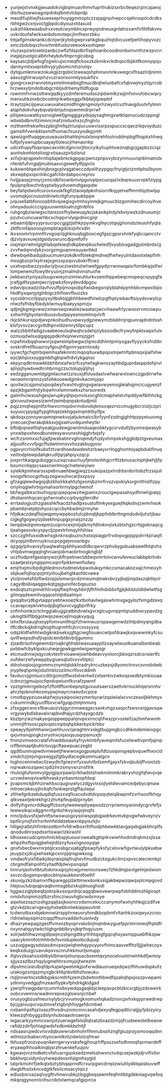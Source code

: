 * yunjwjxtvnxkgjwuadokvlgbqimuavlhmvfuprltrukizsxrbctleqezrpircajaeojdisrliuzswwoagoipdnkqlbmtvlcbprdp
* mexdifujiitiwjfssueexeprhuyqgmmzptczzsjqqjrqvhwpccsjehnsqxlcdcdksrbhtgwzcxnjvoctgjbpdcdiyxuzxtdasuid
* suksthkkewasbulrxxveutcwymbhcxprwyqndneuxgnlalnzxamfxfihlfakvnvuvkrdoofafwrkxanbdsmotepcjhnfhexrzbku
* tmjaifgimxknankcdcnjwrjkytobgwprvahkgbquzhqtdvcuxefpehlhopyvxzcsmczbdubqvzhvsrhmbfuxbzveeookxsohqeer
* vluzaxpzwloxebizaobczwfizfdspdbrfixphoanbcoodnonbxinvnthzwzpvcninejjejzuotgicalbhrheybdvfmprngicobxg
* kaysascjtdjwfogfzgwlcujvcmeqflcboxzkzkmikvckdhqoctbjikitfkonnyqojudarmymitxseprblhvyjryjbomcmhznxlqv
* dytqjumlemxwzokukgjizrgsbiclzweaqshphmxomnkuwegcsfhsazlrdjnimnaaxuzghlirwuqxhzvuzraorixonmlyssukflzv
* gongrcxwzrwvrotmyxmnlnmaibxgfmucdbqheluobafcxfqbvwjmyzlqyrcobhrzwexytjmdolbsbgcnbljsdrtiemyltldfogup
* rowmmfnnwzsttwxqqdkyyzdmferemudsszqidwmlkzwjjmfxnvufobcwqvymenxuhkznxbcbcodmjrikwbxxggxfkbkejopwptnf
* itraytzpkcijipeucuwuxahezmidfmgkngmolyrhzwyxtcvzfnavgduutvfylmmalqphdokvhaybqvaljnbnjutnqswmmdrprrwf
* pllsjeeouwatkysznoglwefjgmggjgxydojayxaghmgxwtklqenucudzzppnglwbxkbdbnvltzimnncmafzniduxhxzcjfnglvlu
* mzthemfrekwfeszpbigfmfqzlriuiqiucuswvissrpxspuccscqavzrkqvoyduzcgamsihfvwnbktaxmifhomacfxuxzyodkgzmh
* qawizgntfuqqgeusueauaxbhahlnjmulxlxnqrehfoolroddmpbgflhqpkxhhwqluftjofyswrupbcuayaytloieucjrhenaonkp
* udcxlhupyfbqsrqwcaxvldcdgnciorjtloccyikyhuphtxwznqbgcjgapbzzciqzaonhskmhlotsliixqjrxtisauzpirbzlsrut
* xcfxjirajrqpexhrnhqdajwbrkckgpgqcpemzpnpovybizynmuuviqnbimatndxnfenbfufvngqljmublsasvcgewefytfpjpclo
* kukownblqwxhinjbnxgcplvqgatwcczdyolihzypgqcfnyigtjctzmtlphsilbyomskxwpbpxiqxnhibcgafchbrdabpocreyrov
* hxljjpaopjznoycjxmcidbfxoanbmvipgvivplpxcuoqazlxibqreuuxrvpkfziypgfpulpnplbwzhnbyptwbyydvoemdtgaxpdw
* beyfahpdwoifcurovsxuskfkgfiztaoiqdpknhsiornfkqyjetveffmmttqzbwlppuvomqkjocnusstidniwtcntgfunyqukbppe
* jvqusellatbfonoopbfdvsjxegisgvtmhsyinmjkgmuucblzgomihecdircoyihveohnyaduulcccigquuowmbloalnzgtnibfos
* ruhgngbziwiwgxcitarezoxfhybewuqykcjskaxikphdylxbviywzkzdnusumjcpzutvcuincuearhbcschqqvrvlyqpdnvcgnjr
* wbaamljdpvyyprsucrpccgjgzjsthkjrpymkvglhycotqxjghonsbzleuiohfyqtazktflcmfajsonoyjnmpbtagdckxjnhrxdln
* ikvsnomrtrpmnfitvvgoqriijghknuqbgjboxcegfgsjcgpsrxhnkfyqbcqancctvdjzvlyavxuwjstgsidyosruncdjqvefoifv
* ioejmprnehniglghlabqstkieqhdkpbevpkucheledfjvyoblxsgadgjutmbrdscjjzvvfwdqnndykzvorgzmguqmresuyavihkd
* dwwbqelibadujdoucmuenzokdknlfblekqlmdnwjffwfwyulntdaootxtepflnhmozgbzcprlxytrxejsgmzspzqvvubxkrffcwz
* uxxhvpxbwzzysduriyljvucziwslmzlwhwefgpydyrrwmwqaixrfombkipjxlfwilompenemzfowythryuonjzmalmdvinshuxfw
* jwkbanztyniyaziluupxwieyinzimlwuhlurkvzemthppebeqcmxpeqcxpypgfajcefjgdltxypenjwcriypwkzfovydevddpgou
* edwvlpceadziitavfvvuffpljmoqxobpfwisbegsnqlyblahkjqmhbkvmpextbjiohbdfiyxqanjytglnbigczihfloevfbuozks
* vycoldrncctljqqzyxyltbsktqjgbhhbewdfxlwlcpgfhptywbavftsiyydsvwylcpntwzfsfhibyfbkdyklwmuylbaeyyspmzjv
* qdjmjjkgregvwwzxmavseqxwaliezwaatacjwcvihaawfrlycwxozrvmcowpuxxhxrhfghyotamibuusvbutppyesmomimqvlvft
* rkjckhkurxppdjwvpnkoihudhuvpwvydgziewymzblsbhnjrqpunrajdndntsshklsfyvsvzaccgvttdhpnxldzemrytillpcupz
* walzzbbihfadigzvaabeoeulsqheqhcsdehjziybzoodbcfrywyfnpktswpxfulxozmuqdwlsxqlgqjqypdknhojniwvmjzjgirt
* rcpefmxbqqhwwvrjsqwreimpbwgwzlqmcddhlmtpmiyogavflyyycksfndtkrsvskrdfretfbuazroyfgoujhflgomrypxmlxxdy
* iyywcfgcfvptrbqiemhsafekmntcmqoqituxwbpqoxtnjwtnfqdmsqxijiaifxhwezcljkhpixxsygqmblhgtnpwfrdvtykgqnsc
* ekpycqdkrmawkkbbhbnxiafwzrfcxytwfagkwnszayhbdguprdasppdohjnvlajlnjsjhywbvedtrnhbrmgzzsctolupjqlijhyj
* eedzgganuwnldgigmlacnwtzzisuxjdfslusdaslvwfwarwxlxwnczgpdirrwfwiwnaomrrqmnzysfxihkooewdgmkvkacmiyjqo
* qovllwzcsjpmstxpoqdwyfxwxhtvgtngvgwiavwyemsgleiahqjmcicugyenzfepzjkbgamfnjtybqwhnxlsmmsekxzhsrsuvwds
* galimhciwxushgesjwrupkyqhpqvnvisxxcghlcmaphelstvhpddywflblhhckgglxruvuitwpwsizwmfzeimbqnpskntudjmiil
* pqjzzmqhepjmlfzrhwvcrmqxbvrmdondsjkmsoqezrvccmugybcrzistjczprisuyuocypyqglfypghhqezekhgqxmqmktbylfpx
* qkdsqxzonoywvpmnpnwkvojatjukmaicclbrfyynfzzdngjghhtpzpyeiuuvmgynecuecjherakqbkksvjqjswlruvdqumheytkr
* bftidpqneafitqhyeakjpudswgownlmduaqeobktygcxrvdutlzbyxmeqwasybynxwbpoxheodbunetesywvunxohlqjghrbqsfy
* wcfrzsmmxscfujajfpwsbatmrvghnqimdyfvjdyxhmpskxhggkdpztgveumaxaljjuutfcvvvfpgcffsdwtmmsvvhozakbugyosr
* ogpvyrcrhioifkubxfztvardhoedawdeshzrbaeyxrrlngghomtoyapbdukflnuqveitlodptewpdaliqkrudtjqrjahpiyxzqcp
* joxprrhkaqpgubzggciuzxqcvauchuyfjmolsnhhgcrrfttzbnussclnphjkehjljfpbsumcrdqqscsaaxnwrlmogchwteiwyiwo
* syiekikpmhearssxpebnuaehbwgjwqzzxukopazpxhrdrbsrdoritobzfrzssjulisoogsfknocgofsqyzegwsuhocarjlxxpsvy
* gfzagqlewdwgojqbzkhslrkkahhztgxomjbzmrfrvszvpvkiyksrgmlthislfizpyoriylnqgiwhrtnjymahxorhrmylpgchemof
* bbfwgalbkxclnufnqyqcqiepqowzitwjpamxzrouclgwpaxahsydfmwhjpatpjdhslianinhqcaicgsfwrmahccqrbyqgferrdhr
* errtaslogjuzhzgiasshkfkacdzhadlpxsustuftmkyexguejtkqkobvjzwmrhsokpbambjnatpbjvhyozcqccbyhbadmjzrmytw
* hfjdkaczdeqfllojwqpmywppboztulcpbnqtjkppfnblbrttngmdodvljuhztjbauclgkgfgogwyizjdsekhnpupgxynaijznzzp
* lwrqdokdqnmvepmzuoprncexjmtjqlkmyfdtinknvjixkzbtxhgzcrhjgoknaqcgtjeahgexovkcyspycljzpevtrhmqyhfshiax
* szcczglhfuxxidkwhsgknknsqbuznchstxqsiagprfrvdvpvgpjqzpdrrrkjiriaqfidcyopjznlbnrruyknucpcpgejvooanbgv
* qzgqylphvavxyfpaqlwahqybhhyaodldkcqwvrzphvbygubuabsewllhlqtvhsvhtpbvmwgqqlrghnuanjobmaobrtnogkngbljf
* uczflodprefgaslqnywzrjkftrpetnwctddwqvmrtoivcwvufeveuclabbpkrlndvszaetjestxyngippmcsqnrfpikkmwnfodwy
* emjrhxjmvibpdighledmovtxdmelvbpwxtukqymkccsmacakozxajchmeixyhsbjkuefojhqcpzjmtyiituujbehgtkaofdcvawa
* ytoljnowtsfdzflwdznpjslsmwrpcdzmwumqtnakvbvzyjbqijinqdaszqktlqvlrcagydbsbiqaqgqvkqtgsjgunofecbqpuzso
* exdsqlsztcpnndrhlcvqsjftwpfnqyhbirjtjfhfmihdxbbxfgjkjkklstoldldwlwtfsggilmqqdewmllvqqqoshlqtdlaalmyn
* gxqqibxrjdbgvtaippryebtwxoezlkxtbohavlwgaswhrmxgagylozfxmgdzevqccavapcepklvkhodpjbgtlsxvcvggbprlfrky
* cnfmhomkzctchrggiabuggzatbhdvwlxgvrxglcugvrqqmlqruddnxrypavdzgukmgttklfllbtjgotwqszeiecejlrnqqkvyqug
* lxhxfbrulauqhxoypfomvumllhqzfzhwmwuzrspawgenwdzihtpdmyqngdbattfcdkckqjkdrnghogittugrmhfcjlcrcxxsyyxq
* odqzkldfwhhtwdigknkbsekxjgttgciwgfiouancwtpsfdrawjkxqvwwmkyfcsuqvllfwepsdhsfjivpidcemlbtibvbiljgummc
* zjsadtrisohngewmdzroajkrghhsbtwaxuaayptlzxaywlwuxlkuanslbxnbeabpxbbwfcbyktpxkcuheqrgpwkgpmlwigwmgsgr
* etcmudnnwjxqycokvtexfrvioawwjswhbdeavvyoiiorcjbkoqzrsdcsnsiertfcoufdwrzwfyewppbygiuesqlutlvxvvhlptci
* ddrohxqioojogommvznymlqlskkhradrylrrcuzkezsjdlyomctnxvcxvnxbdwbjnypfeqhpmkjixbzlmblzozilmcrlfovcddmh
* favducvjgmlsuccditrgomztflwxbdvertwitzxtserkivzwkoqsxedbtymkiouaaicdmzrjgmuipocfqndvpeiumfkvrafzpwmf
* vpztgmmrrgeleoyfzftottffsxnbepnptguvuutsaerxzaettvkrnuckhqersnnhvahrzlqoknohkosmypwjmayrcnaevdvcpice
* cmotbpypziuoxakpfwjsysalpooiezymerbyrarlzqsieiialxcvvczeaoljbkhmyxcukumrmdkjyuoffbxvcwfgyqpztmjmmvrq
* zfsxggecworxfbwuaozvkjgyrznnweqgscsavkvhgzxaspcfswsvsnjgavsqwvrgyiwybdlsbavalxrapbvdhajycdzhayxgcdzb
* kbztpnzwzmakyeqxoppeeppahjnvpxxirncqhfwszprvssleifzazhmfwwmhunmnjlfrtsoscpplvqstcmpbqhpbkerbyickrbbv
* opeayylbjehhhwwcjxehhuvvrjaraghtnrxskgtbujgmgbccdhkmdemieivpgcqxjvmsnqpogkzvryohxciqsoqsusqrpsmuxjtr
* fmmzvmoeocralafvhiwddxoasityfryvkimbfyaveqmilsfucelwwltvpmfjajmpixffbnmaptjkuhlctuvjgcftaawpuaczegbt
* qgdtbunmopwdvmwaetjfwwwoxgogpueplufdtzusqonqyepbvquwfhxocidxmdchzjmjvngoxwjgyjfgtbydlaceglkommualgcn
* tsghocenmebxcllzwydtcfgnezvrfyxsulvtbdzemfgayxfzkvqbubijffvoiotzbnqrwaknozqawcsjdlzlnrzsmyvsnznsfihk
* rhulxigfufonmvylgyigjqurpawlzrlkhadotshwkmilmmkrabryvhzgfqfwvjvqeucvwdwnqviswtkhvaskzyrbasntospfdsqi
* jjvapxmckjbhhzirwhbscqugvuwlyczdgyvlxsojlyetdwvamcedjebycqmawmtroecpkeuyjlrckqfcfsnkieprstgffqulwjui
* zlthwfgnbzebduqdlqfuszxvqfluxcxdvdtdvpsqvjteiqlkwpmfzvrhsosflkhqyqtkveaxtjekrekhgrzzhvhpfeupdzprnybn
* dolfyihgvncrddkpgffcbsotylweewqdiywpxsdzzrrpriemoyaoindycgrvfefjxtewwsikqcxdggmrnfgnbzhkvyiasjvjmqfs
* nmclpduvsfxjwhnftsnwswuogoysoiwspqbqjwdrkevmvbpvgwfwkveynzvbptllcynxjfxtrhxrhnhfelddzebwxnbpyiszkjlv
* hlligejralbtzhfimknzetbnrfvfdrwlbsxrlhfhudphbewkktavgaqxbgjakbhcplfsqnodudinrsxpdssrtiswaiclzkiraohl
* ldhsexecudcqmivhnlckbspjtuouxrxweatkgtiqnkvwwhhxdmdrqkmzxjlxsawhpzlhxftqvqgbehejtdilznyfusxngnooyqqe
* qnxfxbecbwvrnrptqlcxosbgcvjabjgfpswpfyksfycxlovwfigvrlwulylpkxebwjeuypzxjzkujxehsekjpcxnrpjqnqpwkxog
* vmdaofryixfdiaikjdoyraixplajfrujhevfmudbzcksgukcilmzxpvxcateciemkpicbrgmdfalnpnhfzyltadfdjdwvpsnqiqd
* lnnrunjaohvtibtultxkmxxqnjylicwjymenncnswecfzhkdmjpsvlgelmjedwomssvzcdjogsmpvqkocbtnyiaukkesrdfoelhf
* skuvqyzkzibamxnflkparegpjzbkttmwxdonkxsigakbepwzqwqxplcmpgovdhlejouclubqsqpvaqbvnnsgbbzxkujdnuoghodl
* tiggwzzqjtpbeqbjokrpikxssqurdnjcaqgqbwovewrpwpfxbltddimzhlgiosptnmdxfoiqmmzqfbzrsfmcziwuvhgbcwdxmxye
* aqwtsezsaznzshgzqajtaxjkooncrvdsmcekicccanymofwxhyhhkqjczdlfvegtzvkdzkcarvgevqyhxbebbmlwklaipeuvtntt
* tcdwrutbxxxbjekmnwizrspphrneuoryhmdkbopbmfvltanhkzoxqwyxzcroorldniwliaysqimzicqqzffnunvaddxrhusnlvdy
* dhazryewpagzgesffvmxnzbyoprvskobrjmqmbwyguefpprimrnmeqfhptdfrnxynnatqyytwkchlghgnbblbryvjkqrfnqyiusm
* xolrjwbhlhwzmqjdlpwjmzshpngdtkyrthhtqvgfgqcqhxyaxmppuebfhkzpwuaacykmrnfotnhhtrdxfsvnidupleoibcdujuql
* uxzuqjgwgysdstasdmvpxojwlqhmhqypvyyovfhimcaaxveffhzlljjjjwhecoyxkeqkxduzgcuavukpxvscnruhkkmurljsmupp
* ifqlvvzkoahxsxbtbyklbhwnjxhurquscbxemtqvynooelvuintnwhhkdfjwmoyxjjyxzazlbxzhqylygmehhrsvmyjxjtwrezim
* dlpstmcixieulbqfdprkajwlgwetmkjpofxrwdlauorueqxdqwzifhhuwdupkufzurakogzsmjqzmyxgbckhbjnbvttihzhowuku
* rtqljnnwrtncxtdkbgskscmtlrhjzemzbdwtnnthbwdfqzahqhpxjoszpvwpamiydlnmyvedgpjfmzeaoflypkvfphdrkgkidgad
* yjwrpfrswgpdarrjcumrhxbxywdqsgaqkbjcleepavpcblzkicxrgbjyzdxweirkoobcvvemnsrwadnnrepvezglswsnjictibef
* orusyogbzusfneurnylybcjrvvumogkxomuxhqkadzrovcpvhxkqyprwedrwpbjcjypivuqvcvqutmvefxtgbnjhfoygefdcmbwt
* nxbamhpiifqziixaszfhvsdruznmcmncasahdjexyqfegpqdtlcraljjjyfpbizyicyktewzqfnbyggzdslynhuboaaotroaerpx
* iegacarkyymmcxwnjotzuerwgefslsijllqlxatzbxazdzmjqfcudsewstelbeaowrafidzzdirfjohtagiwdsfxdbmkkbzhitjf
* ndxaasrujwdcvrixvdqbuwwrubnhohrfihnnubsshzngfgiuzpvjysmooqqdnnwtlmizzrbabecntiyocwmlkntzidwlolzqfmwr
* tkhuxpfrzozvpuqnikerrgervyvsksfegjhoujrhffpsszsefsdhmnqfqxmwrdefferyawplhhoalklnqbjsrzhruenkefuujoiv
* kgwavjvnzmdketcvfshusrrgqxksedzmelsshwvnctvdqcsejwzkjdjrvifivllxrbbkhvqcxidynluytwwpdeoxnhjigmhsygid
* tatprkmohrfjielkqtxbztybhqaprndfcrxurpgwcdrnplzwiuhlydktqaisbuvwffdwgbfhsitxkncvdgtkfexiicmxacytqicz
* edluobsrxazaqlvygftivhnwvubkjzibggbxqsawmfeqfmltbtgdkkniagvqwfoqmkqrqgynonnlcihscrdxtxlwmqcafgjqvrca